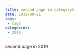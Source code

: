 ```yaml
---
title: second page in category1
date: 2019-09-21
tags:
 - tag2
categories:
 - 2019
---
```


second page in 2019
